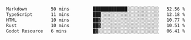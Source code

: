 <!--START_SECTION:waka-->

```txt
Markdown         50 mins         █████████████░░░░░░░░░░░░   52.56 %
TypeScript       11 mins         ███░░░░░░░░░░░░░░░░░░░░░░   12.18 %
HTML             10 mins         ██▓░░░░░░░░░░░░░░░░░░░░░░   10.77 %
Rust             10 mins         ██▓░░░░░░░░░░░░░░░░░░░░░░   10.51 %
Godot Resource   6 mins          █▓░░░░░░░░░░░░░░░░░░░░░░░   06.41 %
```

<!--END_SECTION:waka-->